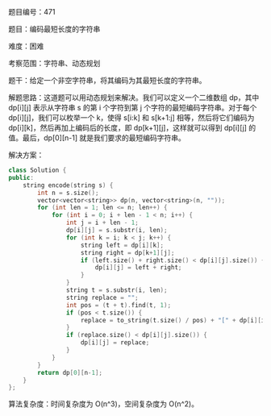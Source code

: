题目编号：471

题目：编码最短长度的字符串

难度：困难

考察范围：字符串、动态规划

题干：给定一个非空字符串，将其编码为其最短长度的字符串。

解题思路：这道题可以用动态规划来解决。我们可以定义一个二维数组 dp，其中 dp[i][j] 表示从字符串 s 的第 i 个字符到第 j 个字符的最短编码字符串。对于每个 dp[i][j]，我们可以枚举一个 k，使得 s[i:k] 和 s[k+1:j] 相等，然后将它们编码为 dp[i][k]，然后再加上编码后的长度，即 dp[k+1][j]，这样就可以得到 dp[i][j] 的值。最后，dp[0][n-1] 就是我们要求的最短编码字符串。

解决方案：

```cpp
class Solution {
public:
    string encode(string s) {
        int n = s.size();
        vector<vector<string>> dp(n, vector<string>(n, ""));
        for (int len = 1; len <= n; len++) {
            for (int i = 0; i + len - 1 < n; i++) {
                int j = i + len - 1;
                dp[i][j] = s.substr(i, len);
                for (int k = i; k < j; k++) {
                    string left = dp[i][k];
                    string right = dp[k+1][j];
                    if (left.size() + right.size() < dp[i][j].size()) {
                        dp[i][j] = left + right;
                    }
                }
                string t = s.substr(i, len);
                string replace = "";
                int pos = (t + t).find(t, 1);
                if (pos < t.size()) {
                    replace = to_string(t.size() / pos) + "[" + dp[i][i+pos-1] + "]";
                }
                if (replace.size() < dp[i][j].size()) {
                    dp[i][j] = replace;
                }
            }
        }
        return dp[0][n-1];
    }
};
```

算法复杂度：时间复杂度为 O(n^3)，空间复杂度为 O(n^2)。